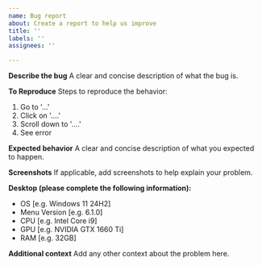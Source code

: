 ```yaml
---
name: Bug report
about: Create a report to help us improve
title: ''
labels: ''
assignees: ''

---
```


**Describe the bug**
A clear and concise description of what the bug is.

**To Reproduce**
Steps to reproduce the behavior:
1. Go to '...'
2. Click on '....'
3. Scroll down to '....'
4. See error

**Expected behavior**
A clear and concise description of what you expected to happen.

**Screenshots**
If applicable, add screenshots to help explain your problem.

**Desktop (please complete the following information):**
 - OS [e.g. Windows 11 24H2]
 - Menu Version [e.g. 6.1.0]
 - CPU [e.g. Intel Core i9]
 - GPU [e.g. NVIDIA GTX 1660 Ti]
 - RAM [e.g. 32GB]

**Additional context**
Add any other context about the problem here.
